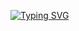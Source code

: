 [![Typing SVG](https://readme-typing-svg.demolab.com?font=Fira+Code&pause=1000&width=435&lines=Hi+I'm+Brian+Viana+;I'm+studying+computer+systems+engineering;Always+learning+new+things)](https://git.io/typing-svg)
